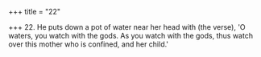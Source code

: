 +++
title = "22"

+++
22. He puts down a pot of water near her head with (the verse), 'O waters, you watch with the gods. As you watch with the gods, thus watch over this mother who is confined, and her child.'
